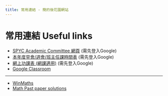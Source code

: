 ```yaml
---
title: 常用連結 - 簡的後花園網站
---
```


<link rel="stylesheet" href="https://cdnjs.cloudflare.com/ajax/libs/font-awesome/6.0.0/css/all.min.css">

# 常用連結 Useful links

- [SPYC Academic Committee 網頁](https://sites.google.com/school.pyc.edu.hk/spyc-academic/) <i class="fa-solid fa-arrow-up-right-from-square"></i> (需先登入Google)
- [本年度早會/週會/班主任課時間表](https://docs.google.com/spreadsheets/d/1H6preyLu4dDpWtbuRlWOanbxTfqB_7MUH1wnrM7v2rc/edit?usp=sharing) <i class="fa-solid fa-arrow-up-right-from-square"></i> (需先登入Google)
- [網上功課表 (網課適用)](https://docs.google.com/spreadsheets/d/e/2PACX-1vSbiq5_pyywdKzhsXqkCTGDyGrsJ17w-RTwOIm-jeQjnnWSNtPXmkyXjqRI5-5Lejn5uON1vrcia3ZC/pubhtml) <i class="fa-solid fa-arrow-up-right-from-square"></i> (需先登入Google)
- [Google Classroom](https://classroom.google.com) <i class="fa-solid fa-arrow-up-right-from-square"></i>
  
---

- [WinMaths](https://url.spyc.hk/winmaths) <i class="fa-solid fa-arrow-up-right-from-square"></i>
- [Math Past paper solutions](https://qubank.netlify.app/quzoo) <i class="fa-solid fa-arrow-up-right-from-square"></i>